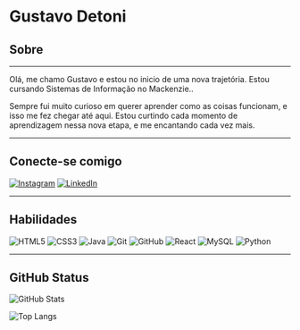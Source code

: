 # Gustavo Detoni

## Sobre
------

Olá, me chamo Gustavo e estou no inicio de uma nova trajetória. Estou cursando Sistemas de Informação no Mackenzie..

Sempre fui muito curioso em querer aprender como as coisas funcionam, e isso me fez chegar até aqui. Estou curtindo cada momento de aprendizagem nessa nova etapa, e me encantando cada vez mais.

------

## Conecte-se comigo
[![Instagram](https://img.shields.io/badge/Instagram-000?style=for-the-badge&logo=instagram)](https://www.instagram.com/gustavodetoni_)
[![LinkedIn](https://img.shields.io/badge/LinkedIn-000?style=for-the-badge&logo=linkedin&logoColor=0E76A8)](https://www.linkedin.com/in/gustavodetoni/)

-------

## Habilidades
![HTML5](https://img.shields.io/badge/HTML-000?style=for-the-badge&logo=html5&logoColor=30A3DC)
![CSS3](https://img.shields.io/badge/CSS3-000?style=for-the-badge&logo=css3&logoColor=E94D5F)
![Java](https://img.shields.io/badge/Java-000?style=for-the-badge&logo=java)
![Git](https://img.shields.io/badge/Git-000?style=for-the-badge&logo=git&logoColor=E94D5F) 
![GitHub](https://img.shields.io/badge/GitHub-000?style=for-the-badge&logo=github&logoColor=30A3DC)
![React](https://img.shields.io/badge/React-000?style=for-the-badge&logo=react)
![MySQL](https://img.shields.io/badge/mysql-%23000f.svg?style=for-the-badge&logo=mysql&logoColor=white)
![Python](https://img.shields.io/badge/python-000?style=for-the-badge&logo=python&logoColor=ffdd54)

--------

## GitHub Status
![GitHub Stats](https://github-readme-stats.vercel.app/api?username=gustavodetoni&theme=transparent&bg_color=000&border_color=30A3DC&show_icons=true&icon_color=30A3DC&title_color=E94D5F&text_color=FFF&hide_title=true&hide=stars)

![Top Langs](https://github-readme-stats-git-masterrstaa-rickstaa.vercel.app/api/top-langs/?username=gustavodetoni&layout=compact&bg_color=000&border_color=30A3DC&title_color=E94D5F&text_color=FFF)
